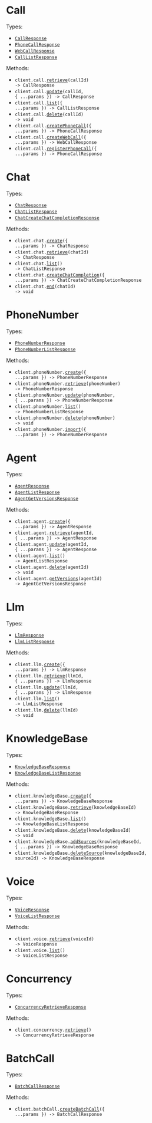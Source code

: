 # Call

Types:

- <code><a href="./src/resources/call.ts">CallResponse</a></code>
- <code><a href="./src/resources/call.ts">PhoneCallResponse</a></code>
- <code><a href="./src/resources/call.ts">WebCallResponse</a></code>
- <code><a href="./src/resources/call.ts">CallListResponse</a></code>

Methods:

- <code title="get /v2/get-call/{call_id}">client.call.<a href="./src/resources/call.ts">retrieve</a>(callId) -> CallResponse</code>
- <code title="patch /v2/update-call/{call_id}">client.call.<a href="./src/resources/call.ts">update</a>(callId, { ...params }) -> CallResponse</code>
- <code title="post /v2/list-calls">client.call.<a href="./src/resources/call.ts">list</a>({ ...params }) -> CallListResponse</code>
- <code title="delete /v2/delete-call/{call_id}">client.call.<a href="./src/resources/call.ts">delete</a>(callId) -> void</code>
- <code title="post /v2/create-phone-call">client.call.<a href="./src/resources/call.ts">createPhoneCall</a>({ ...params }) -> PhoneCallResponse</code>
- <code title="post /v2/create-web-call">client.call.<a href="./src/resources/call.ts">createWebCall</a>({ ...params }) -> WebCallResponse</code>
- <code title="post /v2/register-phone-call">client.call.<a href="./src/resources/call.ts">registerPhoneCall</a>({ ...params }) -> PhoneCallResponse</code>

# Chat

Types:

- <code><a href="./src/resources/chat.ts">ChatResponse</a></code>
- <code><a href="./src/resources/chat.ts">ChatListResponse</a></code>
- <code><a href="./src/resources/chat.ts">ChatCreateChatCompletionResponse</a></code>

Methods:

- <code title="post /create-chat">client.chat.<a href="./src/resources/chat.ts">create</a>({ ...params }) -> ChatResponse</code>
- <code title="get /get-chat/{chat_id}">client.chat.<a href="./src/resources/chat.ts">retrieve</a>(chatId) -> ChatResponse</code>
- <code title="get /list-chat">client.chat.<a href="./src/resources/chat.ts">list</a>() -> ChatListResponse</code>
- <code title="post /create-chat-completion">client.chat.<a href="./src/resources/chat.ts">createChatCompletion</a>({ ...params }) -> ChatCreateChatCompletionResponse</code>
- <code title="patch /end-chat/{chat_id}">client.chat.<a href="./src/resources/chat.ts">end</a>(chatId) -> void</code>

# PhoneNumber

Types:

- <code><a href="./src/resources/phone-number.ts">PhoneNumberResponse</a></code>
- <code><a href="./src/resources/phone-number.ts">PhoneNumberListResponse</a></code>

Methods:

- <code title="post /create-phone-number">client.phoneNumber.<a href="./src/resources/phone-number.ts">create</a>({ ...params }) -> PhoneNumberResponse</code>
- <code title="get /get-phone-number/{phone_number}">client.phoneNumber.<a href="./src/resources/phone-number.ts">retrieve</a>(phoneNumber) -> PhoneNumberResponse</code>
- <code title="patch /update-phone-number/{phone_number}">client.phoneNumber.<a href="./src/resources/phone-number.ts">update</a>(phoneNumber, { ...params }) -> PhoneNumberResponse</code>
- <code title="get /list-phone-numbers">client.phoneNumber.<a href="./src/resources/phone-number.ts">list</a>() -> PhoneNumberListResponse</code>
- <code title="delete /delete-phone-number/{phone_number}">client.phoneNumber.<a href="./src/resources/phone-number.ts">delete</a>(phoneNumber) -> void</code>
- <code title="post /import-phone-number">client.phoneNumber.<a href="./src/resources/phone-number.ts">import</a>({ ...params }) -> PhoneNumberResponse</code>

# Agent

Types:

- <code><a href="./src/resources/agent.ts">AgentResponse</a></code>
- <code><a href="./src/resources/agent.ts">AgentListResponse</a></code>
- <code><a href="./src/resources/agent.ts">AgentGetVersionsResponse</a></code>

Methods:

- <code title="post /create-agent">client.agent.<a href="./src/resources/agent.ts">create</a>({ ...params }) -> AgentResponse</code>
- <code title="get /get-agent/{agent_id}">client.agent.<a href="./src/resources/agent.ts">retrieve</a>(agentId, { ...params }) -> AgentResponse</code>
- <code title="patch /update-agent/{agent_id}">client.agent.<a href="./src/resources/agent.ts">update</a>(agentId, { ...params }) -> AgentResponse</code>
- <code title="get /list-agents">client.agent.<a href="./src/resources/agent.ts">list</a>() -> AgentListResponse</code>
- <code title="delete /delete-agent/{agent_id}">client.agent.<a href="./src/resources/agent.ts">delete</a>(agentId) -> void</code>
- <code title="get /get-agent-versions/{agent_id}">client.agent.<a href="./src/resources/agent.ts">getVersions</a>(agentId) -> AgentGetVersionsResponse</code>

# Llm

Types:

- <code><a href="./src/resources/llm.ts">LlmResponse</a></code>
- <code><a href="./src/resources/llm.ts">LlmListResponse</a></code>

Methods:

- <code title="post /create-retell-llm">client.llm.<a href="./src/resources/llm.ts">create</a>({ ...params }) -> LlmResponse</code>
- <code title="get /get-retell-llm/{llm_id}">client.llm.<a href="./src/resources/llm.ts">retrieve</a>(llmId, { ...params }) -> LlmResponse</code>
- <code title="patch /update-retell-llm/{llm_id}">client.llm.<a href="./src/resources/llm.ts">update</a>(llmId, { ...params }) -> LlmResponse</code>
- <code title="get /list-retell-llms">client.llm.<a href="./src/resources/llm.ts">list</a>() -> LlmListResponse</code>
- <code title="delete /delete-retell-llm/{llm_id}">client.llm.<a href="./src/resources/llm.ts">delete</a>(llmId) -> void</code>

# KnowledgeBase

Types:

- <code><a href="./src/resources/knowledge-base.ts">KnowledgeBaseResponse</a></code>
- <code><a href="./src/resources/knowledge-base.ts">KnowledgeBaseListResponse</a></code>

Methods:

- <code title="post /create-knowledge-base">client.knowledgeBase.<a href="./src/resources/knowledge-base.ts">create</a>({ ...params }) -> KnowledgeBaseResponse</code>
- <code title="get /get-knowledge-base/{knowledge_base_id}">client.knowledgeBase.<a href="./src/resources/knowledge-base.ts">retrieve</a>(knowledgeBaseId) -> KnowledgeBaseResponse</code>
- <code title="get /list-knowledge-bases">client.knowledgeBase.<a href="./src/resources/knowledge-base.ts">list</a>() -> KnowledgeBaseListResponse</code>
- <code title="delete /delete-knowledge-base/{knowledge_base_id}">client.knowledgeBase.<a href="./src/resources/knowledge-base.ts">delete</a>(knowledgeBaseId) -> void</code>
- <code title="post /add-knowledge-base-sources/{knowledge_base_id}">client.knowledgeBase.<a href="./src/resources/knowledge-base.ts">addSources</a>(knowledgeBaseId, { ...params }) -> KnowledgeBaseResponse</code>
- <code title="delete /delete-knowledge-base-source/{knowledge_base_id}/source/{source_id}">client.knowledgeBase.<a href="./src/resources/knowledge-base.ts">deleteSource</a>(knowledgeBaseId, sourceId) -> KnowledgeBaseResponse</code>

# Voice

Types:

- <code><a href="./src/resources/voice.ts">VoiceResponse</a></code>
- <code><a href="./src/resources/voice.ts">VoiceListResponse</a></code>

Methods:

- <code title="get /get-voice/{voice_id}">client.voice.<a href="./src/resources/voice.ts">retrieve</a>(voiceId) -> VoiceResponse</code>
- <code title="get /list-voices">client.voice.<a href="./src/resources/voice.ts">list</a>() -> VoiceListResponse</code>

# Concurrency

Types:

- <code><a href="./src/resources/concurrency.ts">ConcurrencyRetrieveResponse</a></code>

Methods:

- <code title="get /get-concurrency">client.concurrency.<a href="./src/resources/concurrency.ts">retrieve</a>() -> ConcurrencyRetrieveResponse</code>

# BatchCall

Types:

- <code><a href="./src/resources/batch-call.ts">BatchCallResponse</a></code>

Methods:

- <code title="post /create-batch-call">client.batchCall.<a href="./src/resources/batch-call.ts">createBatchCall</a>({ ...params }) -> BatchCallResponse</code>
